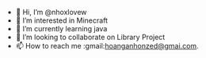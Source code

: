 - 👋 Hi, I’m @nhoxlovew
- 👀 I’m interested in Minecraft
- 🌱 I’m currently learning java
- 💞️ I’m looking to collaborate on Library Project
- 📫 How to reach me :gmail:hoanganhonzed@gmai.com.

<!---
nhoxlovew/nhoxlovew is a ✨ special ✨ repository because its `README.md` (this file) appears on your GitHub profile.
You can click the Preview link to take a look at your changes.
--->
